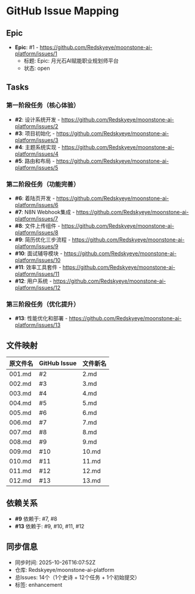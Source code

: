 # GitHub Issue Mapping

## Epic
- **Epic**: #1 - https://github.com/Redskyeye/moonstone-ai-platform/issues/1
  - 标题: Epic: 月光石AI赋能职业规划师平台
  - 状态: open

## Tasks

### 第一阶段任务（核心体验）
- **#2**: 设计系统开发 - https://github.com/Redskyeye/moonstone-ai-platform/issues/2
- **#3**: 项目初始化 - https://github.com/Redskyeye/moonstone-ai-platform/issues/3
- **#4**: 主题系统实现 - https://github.com/Redskyeye/moonstone-ai-platform/issues/4
- **#5**: 路由和布局 - https://github.com/Redskyeye/moonstone-ai-platform/issues/5

### 第二阶段任务（功能完善）
- **#6**: 着陆页开发 - https://github.com/Redskyeye/moonstone-ai-platform/issues/6
- **#7**: N8N Webhook集成 - https://github.com/Redskyeye/moonstone-ai-platform/issues/7
- **#8**: 文件上传组件 - https://github.com/Redskyeye/moonstone-ai-platform/issues/8
- **#9**: 简历优化三步流程 - https://github.com/Redskyeye/moonstone-ai-platform/issues/9
- **#10**: 面试辅导模块 - https://github.com/Redskyeye/moonstone-ai-platform/issues/10
- **#11**: 效率工具套件 - https://github.com/Redskyeye/moonstone-ai-platform/issues/11
- **#12**: 用户系统 - https://github.com/Redskyeye/moonstone-ai-platform/issues/12

### 第三阶段任务（优化提升）
- **#13**: 性能优化和部署 - https://github.com/Redskyeye/moonstone-ai-platform/issues/13

## 文件映射

| 原文件名 | GitHub Issue | 文件新名 |
|---------|------------|---------|
| 001.md | #2 | 2.md |
| 002.md | #3 | 3.md |
| 003.md | #4 | 4.md |
| 004.md | #5 | 5.md |
| 005.md | #6 | 6.md |
| 006.md | #7 | 7.md |
| 007.md | #8 | 8.md |
| 008.md | #9 | 9.md |
| 009.md | #10 | 10.md |
| 010.md | #11 | 11.md |
| 011.md | #12 | 12.md |
| 012.md | #13 | 13.md |

## 依赖关系

- **#9** 依赖于: #7, #8
- **#13** 依赖于: #9, #10, #11, #12

## 同步信息
- 同步时间: 2025-10-26T16:07:52Z
- 仓库: Redskyeye/moonstone-ai-platform
- 总Issues: 14个（1个史诗 + 12个任务 + 1个初始提交）
- 标签: enhancement